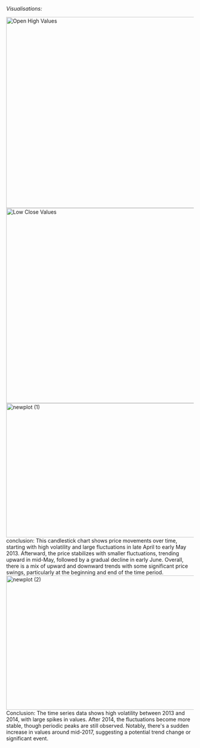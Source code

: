 *Visualisations:*

<img width="1783" height="512" alt="Open High Values" src="https://github.com/user-attachments/assets/c791c177-7ec3-4f9b-8a3c-61c22b70734a" />
<img width="1797" height="523" alt="Low Close Values" src="https://github.com/user-attachments/assets/4f9b9745-abbd-4467-ae99-ad7b631e2e0f" />

<img width="1105" height="360" alt="newplot (1)" src="https://github.com/user-attachments/assets/562043af-626d-433f-b685-301242459aeb" />
conclusion:
This candlestick chart shows price movements over time, starting with high volatility and large fluctuations in late April to early May 2013. Afterward, the price stabilizes with smaller fluctuations, trending upward in mid-May, followed by a gradual decline in early June. Overall, there is a mix of upward and downward trends with some significant price swings, particularly at the beginning and end of the time period.

<img width="1105" height="360" alt="newplot (2)" src="https://github.com/user-attachments/assets/4503daf5-ead9-4fa5-ac6d-742f9061fae6" />
Conclusion:
The time series data shows high volatility between 2013 and 2014, with large spikes in values. After 2014, the fluctuations become more stable, though periodic peaks are still observed. Notably, there's a sudden increase in values around mid-2017, suggesting a potential trend change or significant event.
